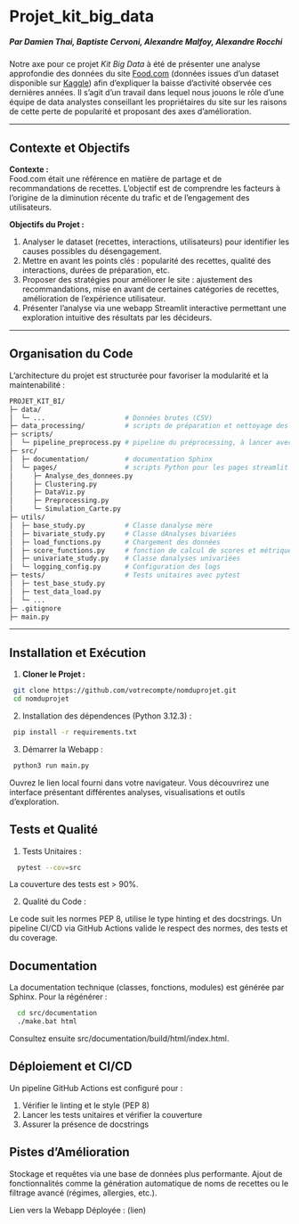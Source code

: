 # Projet_kit_big_data

##### Par Damien Thai, Baptiste Cervoni, Alexandre Malfoy, Alexandre Rocchi

Notre axe pour ce projet *Kit Big Data* à été de présenter une analyse approfondie des données du site [Food.com](https://www.food.com/) (données issues d’un dataset disponible sur [Kaggle](https://www.kaggle.com/datasets/shuyangli94/food-com-recipes-and-user-interactions)) afin d’expliquer la baisse d’activité observée ces dernières années. Il s’agit d’un travail dans lequel nous jouons le rôle d’une équipe de data analystes conseillant les propriétaires du site sur les raisons de cette perte de popularité et proposant des axes d’amélioration.

---

## Contexte et Objectifs

**Contexte :**  
Food.com était une référence en matière de partage et de recommandations de recettes. L’objectif est de comprendre les facteurs à l’origine de la diminution récente du trafic et de l’engagement des utilisateurs.

**Objectifs du Projet :**
1. Analyser le dataset (recettes, interactions, utilisateurs) pour identifier les causes possibles du désengagement.
2. Mettre en avant les points clés : popularité des recettes, qualité des interactions, durées de préparation, etc.
3. Proposer des stratégies pour améliorer le site : ajustement des recommandations, mise en avant de certaines catégories de recettes, amélioration de l’expérience utilisateur.
4. Présenter l’analyse via une webapp Streamlit interactive permettant une exploration intuitive des résultats par les décideurs.

---

## Organisation du Code

L’architecture du projet est structurée pour favoriser la modularité et la maintenabilité :

```bash
PROJET_KIT_BI/
├─ data/       
│  └─ ...                    # Données brutes (CSV)
├─ data_processing/          # scripts de préparation et nettoyage des données
├─ scripts/
│  └─ pipeline_preprocess.py # pipeline du préprocessing, à lancer avec les données brutes
├─ src/
│  ├─ documentation/         # documentation Sphinx
│  └─ pages/                 # scripts Python pour les pages streamlit
│     ├─ Analyse_des_donnees.py
│     ├─ Clustering.py
│     ├─ DataViz.py
│     ├─ Preprocessing.py
│     └─ Simulation_Carte.py
├─ utils/
│  ├─ base_study.py          # Classe danalyse mère
│  ├─ bivariate_study.py     # Classe dAnalyses bivariées
│  ├─ load_functions.py      # Chargement des données
│  ├─ score_functions.py     # fonction de calcul de scores et métriques
│  ├─ univariate_study.py    # Classe danalyses univariées
│  └─ logging_config.py      # Configuration des logs
├─ tests/                    # Tests unitaires avec pytest
│  ├─ test_base_study.py
│  ├─ test_data_load.py
│  └─ ...
├─ .gitignore
├─ main.py                

```
---

## Installation et Exécution

1. **Cloner le Projet :**
  ```bash
   git clone https://github.com/votrecompte/nomduprojet.git
   cd nomduprojet
  ```

2. Installation des dépendences (Python 3.12.3) :

  ```bash
   pip install -r requirements.txt
  ```
3. Démarrer la Webapp :
  ```bash
   python3 run main.py
  ```
  Ouvrez le lien local fourni dans votre navigateur. Vous découvrirez une interface présentant différentes analyses, visualisations et outils d’exploration.

## Tests et Qualité

1. Tests Unitaires :
  ```bash
    pytest --cov=src
  ```
La couverture des tests est > 90%.

2. Qualité du Code : 

Le code suit les normes PEP 8, utilise le type hinting et des docstrings. Un pipeline CI/CD via GitHub Actions valide le respect des normes, des tests et du coverage.

## Documentation

  La documentation technique (classes, fonctions, modules) est générée par Sphinx.
  Pour la régénérer :

  ```bash
    cd src/documentation
    ./make.bat html
```
Consultez ensuite src/documentation/build/html/index.html.

## Déploiement et CI/CD

Un pipeline GitHub Actions est configuré pour :
  1. Vérifier le linting et le style (PEP 8)
  2. Lancer les tests unitaires et vérifier la couverture
  3. Assurer la présence de docstrings
  
## Pistes d’Amélioration

  Stockage et requêtes via une base de données plus performante.
  Ajout de fonctionnalités comme la génération automatique de noms de recettes ou le filtrage avancé (régimes, allergies, etc.).

Lien vers la Webapp Déployée :
(lien)
